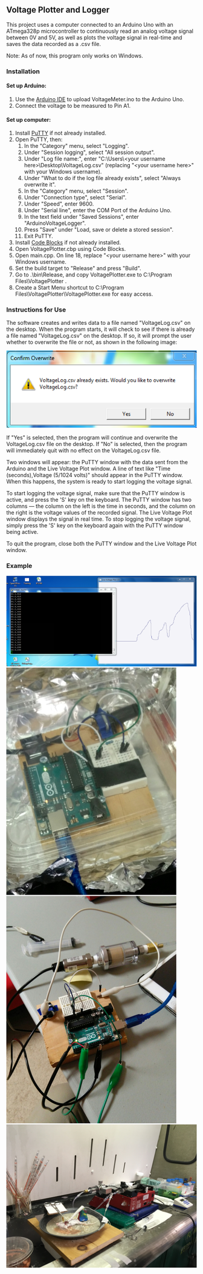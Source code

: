 ## Voltage Plotter and Logger

This project uses a computer connected to an Arduino Uno with an ATmega328p microcontroller to continuously read an analog voltage signal between 0V and 5V, as well as plots the voltage signal in real-time and saves the data recorded as a .csv file.

Note: As of now, this program only works on Windows.

### Installation
#### Set up Arduino:
1. Use the [Arduino IDE](https://www.arduino.cc/en/main/software) to upload VoltageMeter.ino to the Arduino Uno.
2. Connect the voltage to be measured to Pin A1.

#### Set up computer:
1. Install [PuTTY](https://www.chiark.greenend.org.uk/~sgtatham/putty/) if not already installed.
2. Open PuTTY, then:
	1. In the "Category" menu, select "Logging".
	2. Under "Session logging", select "All session output".
	3. Under "Log file name:", enter "C:\\Users\\\<your username here\>\\Desktop\\VoltageLog.csv" (replacing "\<your username here\>" with your Windows username).
	4. Under "What to do if the log file already exists", select "Always overwrite it".
	5. In the "Category" menu, select "Session".
	6. Under "Connection type", select "Serial".
	7. Under "Speed", enter 9600.
	8. Under "Serial line", enter the COM Port of the Arduino Uno.
	9. In the text field under "Saved Sessions", enter "ArduinoVoltageLogger".
	10. Press "Save" under "Load, save or delete a stored session".
	11. Exit PuTTY.
3. Install [Code Blocks](http://www.codeblocks.org/) if not already installed.
4. Open VoltagePlotter.cbp using Code Blocks.
5. Open main.cpp. On line 18, replace "\<your username here\>" with your Windows username.
6. Set the build target to "Release" and press "Build".
7. Go to .\\bin\\Release, and copy VoltagePlotter.exe to C:\\Program Files\\VoltagePlotter .
8. Create a Start Menu shortcut to C:\\Program Files\\VoltagePlotter\\VoltagePlotter.exe for easy access.

### Instructions for Use

The software creates and writes data to a file named "VoltageLog.csv" on the desktop. When the program starts, it will check to see if there is already a file named "VoltageLog.csv" on the desktop. If so, it will prompt the user whether to overwrite the file or not, as shown in the following image: 

![](./prompt.png)

If "Yes" is selected, then the program will continue and overwrite the VoltageLog.csv file on the desktop. If "No" is selected, then the program will immediately quit with no effect on the VoltageLog.csv file.

Two windows will appear: the PuTTY window with the data sent from the Arduino and the Live Voltage Plot window. A line of text like "Time (seconds),Voltage (5/1024 volts)" should appear in the PuTTY window. When this happens, the system is ready to start logging the voltage signal.

To start logging the voltage signal, make sure that the PuTTY window is active, and press the 'S' key on the keyboard. The PuTTY window has two columns &mdash; the column on the left is the time in seconds, and the column on the right is the voltage values of the recorded signal. The Live Voltage Plot window displays the signal in real time. To stop logging the voltage signal, simply press the 'S' key on the keyboard again with the PuTTY window being active.

To quit the program, close both the PuTTY window and the Live Voltage Plot window.

### Example
<img src="./screenshot.png">
<img src="./sensor2.jpg" height="600px">
<img src="./sensor3.jpg" height="600px">
<img src="./sensor1.JPG">
